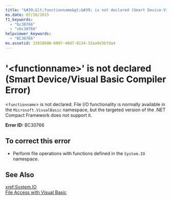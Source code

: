 ```yaml
---
title: "&#39;&lt;functionname&gt;&#39; is not declared (Smart Device-Visual Basic Compiler Error)"
ms.date: 07/20/2015
f1_keywords: 
  - "bc30766"
  - "vbc30766"
helpviewer_keywords: 
  - "BC30766"
ms.assetid: 13918600-6087-40d7-8134-32aa9d3bfda4
---
```

# &#39;&lt;functionname&gt;&#39; is not declared (Smart Device/Visual Basic Compiler Error)
<`functionname`> is not declared. File I/O functionality is normally available in the `Microsoft.VisualBasic` namespace, but the targeted version of the .NET Compact Framework does not support it.  
  
 **Error ID:** BC30766  
  
## To correct this error  
  
- Perform file operations with functions defined in the `System.IO` namespace.  
  
## See Also  
 <xref:System.IO>  
 [File Access with Visual Basic](../../../visual-basic/developing-apps/programming/drives-directories-files/file-access.md)
